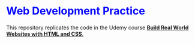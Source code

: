 <h1 style="color:blue;"> Web Development Practice </h1>

This repository replicates the code in the Udemy course <a href='https://www.udemy.com/course/design-and-develop-a-killer-website-with-html5-and-css3'><strong>Build Real World Websites with HTML and CSS</strong>.</a>
